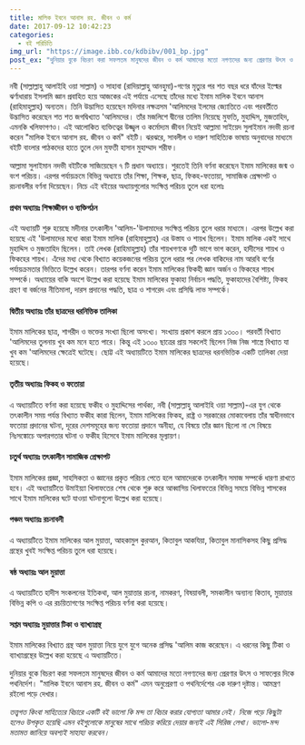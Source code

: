 ```yaml
---
title: মালিক ইবনে আনাস রহ. জীবন ও কর্ম
date: 2017-09-12 10:42:23
categories:
  - বই পরিচিতি
img_url: "https://image.ibb.co/kdbibv/001_bp.jpg"
post_ex: "দুনিয়ার বুকে বিচরণ করা সফলতম মানুষদের জীবন ও কর্ম আমাদের মতো নগণ্যদের জন্য প্রেরণার উৎস ও সাফল্যের দিকে পথনির্দেশ। 'মালিক ইবনে আনাস রহ. জীবন ও কর্ম' এমন অনুপ্রেরণা ও পথনির্দেশের এক দারুণ দৃষ্টান্ত। আমন্ত্রণ রইলো পড়ে দেখার।"
---
```


নবী (সাল্লাল্লাহু আলাইহি ওয়া সাল্লাম) ও সাহাবা (রাদিয়াল্লাহু আনহুমা)-গণের মৃত্যুর পর শত বছর ধরে যাঁদের ইল্মের ঝর্ণাধারায় ইসলামি জ্ঞান প্রবাহিত হয়ে আজকের এই পর্যায়ে এসেছে তাঁদের মধ্যে ইমাম মালিক ইবনে আনাস (রাহিমাহুল্লাহ) অন্যতম। তিনি উদ্ভাসিত হয়েছেন মদিনার নক্ষত্রসম 'আলিমদের ইলমের জ্যোতিতে এবং পরবর্তীতে উদ্ভাসিত করেছেন শত শত জগদ্বিখ্যাত 'আলিমদের। তাঁর মজলিশে দ্বীনের তালিম নিয়েছে মুফতি, মুহাদ্দিস, মুজতাহিদ, এমনকি খলিফাগণও। এই আলোকিত ব্যক্তিত্বের উজ্জ্বল ও কর্মোদ্যম জীবন নিয়েই আল্লামা সাইয়েদ সুলাইমান নদভী রচনা করেন "মালিক ইবনে আনাস রহ. জীবন ও কর্ম" বইটি। ঝরঝরে, সাবলীল ও দারুণ সাহিত্যিক ভাষায় অনুবাদের মাধ্যমে বইটি বাংলার পাঠকদের হাতে তুলে দেন মুফতী হাসান মুহাম্মাদ শরীফ।

আল্লামা সুলাইমান নদভী বইটিকে সাজিয়েছেন ৭ টি প্রধান অধ্যায়ে। শুরতেই তিনি বর্ণনা করেছেন ইমাম মালিকের জন্ম ও বংশ পরিচয়। এরপর পর্যায়ক্রমে বিভিন্ন অধ্যায়ে তাঁর শিক্ষা, শিক্ষক, ছাত্র, ফিকহ-ফতোয়া, সামাজিক প্রেক্ষাপট ও রচনাবলীর বর্ণনা দিয়েছেন। নিচে এই বইয়ের অধ্যায়গুলোর সংক্ষিপ্ত পরিচয় তুলে ধরা হলোঃ

#### প্রথম অধ্যায়ঃ শিক্ষাজীবন ও ব্যক্তিগঠন
এই অধ্যায়টি শুরু হয়েছে মদীনার তৎকালীন 'আলিম-'উলামাদের সংক্ষিপ্ত পরিচয় তুলে ধরার মাধ্যমে। এরপর উল্লেখ করা হয়েছে এই 'উলামাদের মধ্যে কারা ইমাম মালিক (রাহিমাহুল্লাহ) এর উস্তায ও শায়খ ছিলেন। ইমাম মালিক একই সাথে মুহাদ্দিস ও মুজতাহিদ ছিলেন। তাই লেখক (রাহিমাহুল্লাহ) তাঁর শায়খগণকে দুটি ভাগে ভাগ করেন, হাদীসের শায়খ ও ফিকহের শায়খ। এঁদের মধ্য থেকে বিখ্যাত কয়েকজনের পরিচয় তুলে ধরার পর লেখক বাকিদের নাম আরবি বর্ণের পর্যায়ক্রমতার ভিত্তিতে উল্লেখ করেন। তারপর বর্ণনা করেন ইমাম মালিকের ফিকহী জ্ঞান অর্জন ও ফিকহের শায়খ সম্পর্কে। অধ্যায়ের বাকি অংশে উল্লেখ করা হয়েছে ইমাম মালিকের ফুকাহা নির্বাচন পদ্ধতি, ফুকাহাদের বৈশিষ্ট্য, ফিকহ গ্রহণ বা বর্জনের নীতিমালা, দারস প্রদানের পদ্ধতি, ছাত্র ও শাগরেদ এবং প্রসিদ্ধি লাভ সম্পর্কে।

#### দ্বিতীয় অধ্যায়ঃ তাঁর ছাত্রদের ধরনিত্তিক তালিকা
ইমাম মালিকের ছাত্র, শাগরীদ ও ভক্তের সংখ্যা ছিলো অসংখ্য। সংখ্যায় প্রকাশ করলে প্রায় ১৩০০। পরবর্তী বিখ্যাত 'আলিমদের তুলনায় খুব কম মনে হতে পারে। কিন্তু এই ১৩০০ ছাত্রের প্রায় সকলেই ছিলেন নিজ নিজ শাস্ত্রে বিখ্যাত যা খুব কম 'আলিমদের ক্ষেত্রেই ঘটেছে। ছোট্ট এই অধ্যায়টিতে ইমাম মালিকের ছাত্রদের ধরনভিত্তিক একটি তালিকা দেয়া হয়েছে।

#### তৃতীয় অধ্যায়ঃ ফিকহ ও ফতোয়া
এ অধ্যায়টিতে বর্ণনা করা হয়েছে ফকীহ ও মুহাদ্দিসের পার্থক্য, নবী (সাল্লাল্লাহু আলাইহি ওয়া সাল্লাম)-এর যুগ থেকে তৎকালীন সময় পর্যন্ত বিখ্যাত ফকীহ কারা ছিলেন, ইমাম মালিকের ফিকহ, রাষ্ট্র ও সরকারের মোকাবেলায় তাঁর স্বাধীনভাবে ফতোয়া প্রদানের ঘটনা, দূরের দেশসমূহের জন্য ফতোয়া প্রদানে অনীহা, যে বিষয়ে তাঁর জ্ঞান ছিলো না সে বিষয়ে নিঃসঙ্কোচে অপারগতার ঘটনা ও ফকীহ হিসেবে ইমাম মালিকের মূল্যায়ণ।

#### চতুর্থ অধ্যায়ঃ তৎকালীন সামাজিক প্রেক্ষাপট
ইমাম মালিকের প্রজ্ঞা, সাহসিকতা ও জ্ঞানের প্রকৃত পরিচয় পেতে হলে আমাদেরকে তৎকালীন সমাজ সম্পর্কে ধারণা রাখতে হবে। এই অধ্যায়টিতে উমাইয়্যা খিলাফতের শেষ থেকে শুরু করে আব্বাসিয় খিলাফতের বিভিন্ন সময়ে বিভিন্ন শাসকের সাথে ইমাম মালিকের ঘটে যাওয়া ঘটনাগুলো উল্লেখ করা হয়েছে।

#### পঞ্চম অধ্যায়ঃ রচনাবলী
এ অধ্যায়টিতে ইমাম মালিকের আল মুয়াত্তা, আহকামুল কুরআন, কিতাবুল আকযিয়া, কিতাবুল মানাসিকসহ কিছু প্রসিদ্ধ গ্রন্থের খুবই সংক্ষিপ্ত পরিচয় তুলে ধরা হয়েছে।

#### ষষ্ঠ অধ্যায়ঃ আল মুয়াত্তা
এ অধ্যায়টিতে হাদীস সংকলনের ইতিকথা, আল মুয়াত্তার রচনা, নামকরণ, বিষয়াবলী, সমকালীন অন্যান্য কিতাব, মুয়াত্তার বিভিন্ন কপি ও এর রচয়িতাগণের সংক্ষিপ্ত পরিচয় বর্ণনা করা হয়েছে।

#### সপ্তম অধ্যায়ঃ মুয়াত্তার টিকা ও ব্যাখ্যাগ্রন্থ
ইমাম মালিকের বিখ্যাত গ্রন্থ আল মুয়াত্তা নিয়ে যুগে যুগে অনেক প্রসিদ্ধ 'আলিম কাজ করেছেন। এ ধরনের কিছু টিকা ও ব্যাখ্যাগ্রন্থের উল্লেখ করা হয়েছে এ অধ্যায়টিতে।

দুনিয়ার বুকে বিচরণ করা সফলতম মানুষদের জীবন ও কর্ম আমাদের মতো নগণ্যদের জন্য প্রেরণার উৎস ও সাফল্যের দিকে পথনির্দেশ। "মালিক ইবনে আনাস রহ. জীবন ও কর্ম" এমন অনুপ্রেরণা ও পথনির্দেশের এক দারুণ দৃষ্টান্ত। আমন্ত্রণ রইলো পড়ে দেখার।

_তত্ত্বগত কিংবা সাহিত্যের বিচারে একটি বই ভালো কি মন্দ তা বিচার করার যোগ্যতা আমার নেই। নিজে পড়ে কিছুটা হলেও উপকৃত হয়েছি এমন বইগুলোকে মানুষের সাথে পরিচয় করিয়ে দেয়ার জন্যই এই সিরিজ লেখা। ভালো-মন্দ মতামত জানিয়ে অবশ্যই সাহায্য করবেন।_
